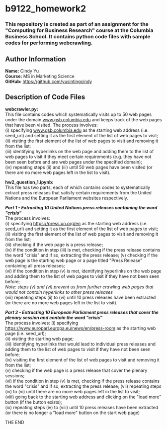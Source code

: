 # b9122_homework2  
### This repository is created as part of an assignment for the "Computing for Business Research" course at the Columbia Business School. It contains python code files with sample codes for performing webcrawling.  

## Author Information  

**Name:** Cindy Yu  
**Course:** MS in Marketing Science  
**GitHub:** https://github.com/yusintingcindy   

## Description of Code Files  

**webcrawler.py:**  
This file contains codes which systematically visits up to 50 web pages under the domain www.gsb.columbia.edu and keeps track of the web pages that have been visited.  The process involves:  
(i) specifying www.gsb.columbia.edu as the starting web address (i.e. seed_url) and setting it as the first element of the list of web pages to visit; 
(ii) visiting the first element of the list of web pages to visit and removing it from the list;  
(iii) identifying hyperlinks on the web page and adding them to the list of web pages to visit if they meet certain requirements (e.g. they have not been seen before and are web pages under the specified domain);  
(iv) repeating steps (ii) and (iii) until 50 web pages have been visited (or there are no more web pages left in the list to visit).  

**hw2_question_1.ipynb:**  
This file has two parts, each of which contains codes to systematically extract press releases that satisfy certain requirements from the United Nations and the European Parliament websites respectively.  
  
***Part 1 - Extracting 10 United Nations press releases containing the word "crisis"***  
The process involves:  
(i) specifying https://press.un.org/en as the starting web address (i.e. seed_url) and setting it as the first element of the list of web pages to visit;  
(ii) visiting the first element of the list of web pages to visit and removing it from the list;  
(iii) checking if the web page is a press release;  
(iv) if the condition in step (iii) is met, checking if the press release contains the word "crisis" and if so, extracting the press release; 
(v) checking if the web page is the starting web page or a page titled "Press Release" containing all press releases;  
(vi) if the condition in step (v) is met, identifying hyperlinks on the web page and adding them to the list of web pages to visit if they have not been seen before;  
*Note: steps (v) and (vi) prevent us from further crawling web pages that would not contain hyperlinks to other press releases*  
(vii) repeating steps (ii) to (vi) until 10 press releases have been extracted (or there are no more web pages left in the list to visit).  

***Part 2 - Extracting 10 European Parliament press releases that cover the plenary session and contain the word "crisis"***  
The process involves:
(i) specifying https://www.europarl.europa.eu/news/en/press-room as the starting web page (i.e. seed_url);  
(ii) visiting the starting web page;  
(iii) identifying hyperlinks that would lead to individual press releases and adding them to the list of web pages to visit if they have not been seen before;  
(iv) visiting the first element of the list of web pages to visit and removing it from the list;  
(v) checking if the web page is a press release that cover the plenary sessions;  
(vi) if the condition in step (v) is met, checking if the press release contains the word "crisis" and if so, extracting the press release; 
(vii) repeating steps (iv) to (vi) until there are no more web pages left in the list to visit;  
(viii) going back to the starting web address and clicking on the "load more" button (if the button exists);  
(ix) repeating steps (iv) to (viii) until 10 press releases have been extracted (or there is no longer a "load more" button on the start web page)  

THE END
